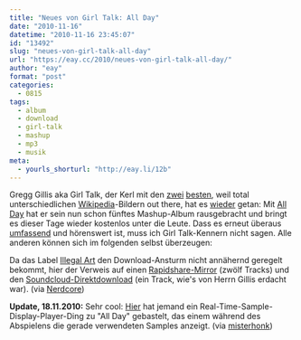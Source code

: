 ```yaml
---
title: "Neues von Girl Talk: All Day"
date: "2010-11-16"
datetime: "2010-11-16 23:45:07"
id: "13492"
slug: "neues-von-girl-talk-all-day"
url: "https://eay.cc/2010/neues-von-girl-talk-all-day/"
author: "eay"
format: "post"
categories:
  - 0815
tags:
  - album
  - download
  - girl-talk
  - mashup
  - mp3
  - musik
meta:
  - yourls_shorturl: "http://eay.li/12b"
---
```


Gregg Gillis aka Girl Talk, der Kerl mit den [zwei](http://en.wikipedia.org/wiki/File:Gregg_gillis.jpg) [besten](http://en.wikipedia.org/wiki/File:Girl_talk1.jpg), weil total unterschiedlichen [Wikipedia](http://en.wikipedia.org/wiki/Girl_Talk_%28musician%29)\-Bildern out there, hat es [wieder](//eay.cc/2008/feed-the-animals/) getan: Mit [All Day](http://www.illegal-art.net/allday/) hat er sein nun schon fünftes Mashup-Album rausgebracht und bringt es dieser Tage wieder kostenlos unter die Leute. Dass es erneut überaus [umfassend](http://en.wikipedia.org/wiki/All_Day_%28album%29) und hörenswert ist, muss ich Girl Talk-Kennern nicht sagen. Alle anderen können sich im folgenden selbst überzeugen:

Da das Label [Illegal Art](http://www.illegal-art.net/) den Download-Ansturm nicht annähernd geregelt bekommt, hier der Verweis auf einen [Rapidshare-Mirror](http://soundcloud.com/walt74/girl-talk-all-day/download) (zwölf Tracks) und den [Soundcloud-Direktdownload](http://soundcloud.com/walt74/girl-talk-all-day/download) (ein Track, wie's von Herrn Gillis erdacht war). (via [Nerdcore](http://www.nerdcore.de/wp/2010/11/15/neues-girl-talk-album-all-day/))

**Update, 18.11.2010:** Sehr cool: [Hier](http://alldaysamples.com/) hat jemand ein Real-Time-Sample-Display-Player-Ding zu "All Day" gebastelt, das einem während des Abspielens die gerade verwendeten Samples anzeigt. (via [misterhonk](http://www.misterhonk.de/blog/13320/girl-talk-all-day-player-with-real-time-sample-display-from-wikipedia/))
